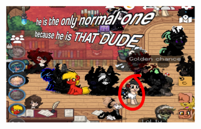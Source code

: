 <img src="that dude.png" alt="Jay">

<!---
tartd/tartd is a ✨ special ✨ repository because its `README.md` (this file) appears on your GitHub profile.
You can click the Preview link to take a look at your changes.
--->
